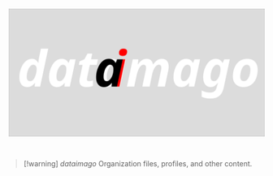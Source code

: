 <a href="https://dataimago.github.io"><img src="profile/dataimago_supreme_4.svg" align="center" hspace="10" vspace="6"></a>

#

> [!warning] _dataimago_
> Organization files, profiles, and other content.
